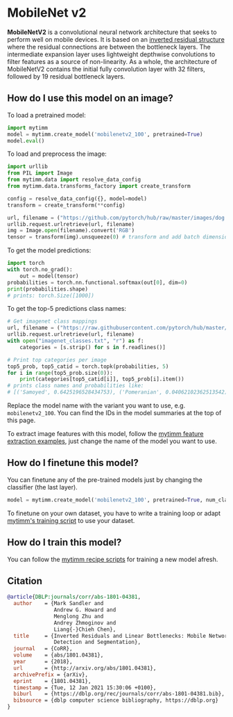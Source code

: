 # MobileNet v2

**MobileNetV2** is a convolutional neural network architecture that seeks to perform well on mobile devices. It is based on an [inverted residual structure](https://paperswithcode.com/method/inverted-residual-block) where the residual connections are between the bottleneck layers.  The intermediate expansion layer uses lightweight depthwise convolutions to filter features as a source of non-linearity. As a whole, the architecture of MobileNetV2 contains the initial fully convolution layer with 32 filters, followed by 19 residual bottleneck layers.

## How do I use this model on an image?
To load a pretrained model:

```python
import mytimm
model = mytimm.create_model('mobilenetv2_100', pretrained=True)
model.eval()
```

To load and preprocess the image:
```python 
import urllib
from PIL import Image
from mytimm.data import resolve_data_config
from mytimm.data.transforms_factory import create_transform

config = resolve_data_config({}, model=model)
transform = create_transform(**config)

url, filename = ("https://github.com/pytorch/hub/raw/master/images/dog.jpg", "dog.jpg")
urllib.request.urlretrieve(url, filename)
img = Image.open(filename).convert('RGB')
tensor = transform(img).unsqueeze(0) # transform and add batch dimension
```

To get the model predictions:
```python
import torch
with torch.no_grad():
    out = model(tensor)
probabilities = torch.nn.functional.softmax(out[0], dim=0)
print(probabilities.shape)
# prints: torch.Size([1000])
```

To get the top-5 predictions class names:
```python
# Get imagenet class mappings
url, filename = ("https://raw.githubusercontent.com/pytorch/hub/master/imagenet_classes.txt", "imagenet_classes.txt")
urllib.request.urlretrieve(url, filename) 
with open("imagenet_classes.txt", "r") as f:
    categories = [s.strip() for s in f.readlines()]

# Print top categories per image
top5_prob, top5_catid = torch.topk(probabilities, 5)
for i in range(top5_prob.size(0)):
    print(categories[top5_catid[i]], top5_prob[i].item())
# prints class names and probabilities like:
# [('Samoyed', 0.6425196528434753), ('Pomeranian', 0.04062102362513542), ('keeshond', 0.03186424449086189), ('white wolf', 0.01739676296710968), ('Eskimo dog', 0.011717947199940681)]
```

Replace the model name with the variant you want to use, e.g. `mobilenetv2_100`. You can find the IDs in the model summaries at the top of this page.

To extract image features with this model, follow the [mytimm feature extraction examples](https://rwightman.github.io/pytorch-image-models/feature_extraction/), just change the name of the model you want to use.

## How do I finetune this model?
You can finetune any of the pre-trained models just by changing the classifier (the last layer).
```python
model = mytimm.create_model('mobilenetv2_100', pretrained=True, num_classes=NUM_FINETUNE_CLASSES)
```
To finetune on your own dataset, you have to write a training loop or adapt [mytimm's training
script](https://github.com/rwightman/pytorch-image-models/blob/master/train.py) to use your dataset.

## How do I train this model?

You can follow the [mytimm recipe scripts](https://rwightman.github.io/pytorch-image-models/scripts/) for training a new model afresh.

## Citation

```BibTeX
@article{DBLP:journals/corr/abs-1801-04381,
  author    = {Mark Sandler and
               Andrew G. Howard and
               Menglong Zhu and
               Andrey Zhmoginov and
               Liang{-}Chieh Chen},
  title     = {Inverted Residuals and Linear Bottlenecks: Mobile Networks for Classification,
               Detection and Segmentation},
  journal   = {CoRR},
  volume    = {abs/1801.04381},
  year      = {2018},
  url       = {http://arxiv.org/abs/1801.04381},
  archivePrefix = {arXiv},
  eprint    = {1801.04381},
  timestamp = {Tue, 12 Jan 2021 15:30:06 +0100},
  biburl    = {https://dblp.org/rec/journals/corr/abs-1801-04381.bib},
  bibsource = {dblp computer science bibliography, https://dblp.org}
}
```

<!--
Type: model-index
Collections:
- Name: MobileNet V2
  Paper:
    Title: 'MobileNetV2: Inverted Residuals and Linear Bottlenecks'
    URL: https://paperswithcode.com/paper/mobilenetv2-inverted-residuals-and-linear
Models:
- Name: mobilenetv2_100
  In Collection: MobileNet V2
  Metadata:
    FLOPs: 401920448
    Parameters: 3500000
    File Size: 14202571
    Architecture:
    - 1x1 Convolution
    - Batch Normalization
    - Convolution
    - Depthwise Separable Convolution
    - Dropout
    - Inverted Residual Block
    - Max Pooling
    - ReLU6
    - Residual Connection
    - Softmax
    Tasks:
    - Image Classification
    Training Techniques:
    - RMSProp
    - Weight Decay
    Training Data:
    - ImageNet
    Training Resources: 16x GPUs
    ID: mobilenetv2_100
    LR: 0.045
    Crop Pct: '0.875'
    Momentum: 0.9
    Batch Size: 1536
    Image Size: '224'
    Weight Decay: 4.0e-05
    Interpolation: bicubic
    RMSProp Decay: 0.9
  Code: https://github.com/rwightman/pytorch-image-models/blob/9a25fdf3ad0414b4d66da443fe60ae0aa14edc84/mytimm/models/efficientnet.py#L955
  Weights: https://github.com/rwightman/pytorch-image-models/releases/download/v0.1-weights/mobilenetv2_100_ra-b33bc2c4.pth
  Results:
  - Task: Image Classification
    Dataset: ImageNet
    Metrics:
      Top 1 Accuracy: 72.95%
      Top 5 Accuracy: 91.0%
- Name: mobilenetv2_110d
  In Collection: MobileNet V2
  Metadata:
    FLOPs: 573958832
    Parameters: 4520000
    File Size: 18316431
    Architecture:
    - 1x1 Convolution
    - Batch Normalization
    - Convolution
    - Depthwise Separable Convolution
    - Dropout
    - Inverted Residual Block
    - Max Pooling
    - ReLU6
    - Residual Connection
    - Softmax
    Tasks:
    - Image Classification
    Training Techniques:
    - RMSProp
    - Weight Decay
    Training Data:
    - ImageNet
    Training Resources: 16x GPUs
    ID: mobilenetv2_110d
    LR: 0.045
    Crop Pct: '0.875'
    Momentum: 0.9
    Batch Size: 1536
    Image Size: '224'
    Weight Decay: 4.0e-05
    Interpolation: bicubic
    RMSProp Decay: 0.9
  Code: https://github.com/rwightman/pytorch-image-models/blob/9a25fdf3ad0414b4d66da443fe60ae0aa14edc84/mytimm/models/efficientnet.py#L969
  Weights: https://github.com/rwightman/pytorch-image-models/releases/download/v0.1-weights/mobilenetv2_110d_ra-77090ade.pth
  Results:
  - Task: Image Classification
    Dataset: ImageNet
    Metrics:
      Top 1 Accuracy: 75.05%
      Top 5 Accuracy: 92.19%
- Name: mobilenetv2_120d
  In Collection: MobileNet V2
  Metadata:
    FLOPs: 888510048
    Parameters: 5830000
    File Size: 23651121
    Architecture:
    - 1x1 Convolution
    - Batch Normalization
    - Convolution
    - Depthwise Separable Convolution
    - Dropout
    - Inverted Residual Block
    - Max Pooling
    - ReLU6
    - Residual Connection
    - Softmax
    Tasks:
    - Image Classification
    Training Techniques:
    - RMSProp
    - Weight Decay
    Training Data:
    - ImageNet
    Training Resources: 16x GPUs
    ID: mobilenetv2_120d
    LR: 0.045
    Crop Pct: '0.875'
    Momentum: 0.9
    Batch Size: 1536
    Image Size: '224'
    Weight Decay: 4.0e-05
    Interpolation: bicubic
    RMSProp Decay: 0.9
  Code: https://github.com/rwightman/pytorch-image-models/blob/9a25fdf3ad0414b4d66da443fe60ae0aa14edc84/mytimm/models/efficientnet.py#L977
  Weights: https://github.com/rwightman/pytorch-image-models/releases/download/v0.1-weights/mobilenetv2_120d_ra-5987e2ed.pth
  Results:
  - Task: Image Classification
    Dataset: ImageNet
    Metrics:
      Top 1 Accuracy: 77.28%
      Top 5 Accuracy: 93.51%
- Name: mobilenetv2_140
  In Collection: MobileNet V2
  Metadata:
    FLOPs: 770196784
    Parameters: 6110000
    File Size: 24673555
    Architecture:
    - 1x1 Convolution
    - Batch Normalization
    - Convolution
    - Depthwise Separable Convolution
    - Dropout
    - Inverted Residual Block
    - Max Pooling
    - ReLU6
    - Residual Connection
    - Softmax
    Tasks:
    - Image Classification
    Training Techniques:
    - RMSProp
    - Weight Decay
    Training Data:
    - ImageNet
    Training Resources: 16x GPUs
    ID: mobilenetv2_140
    LR: 0.045
    Crop Pct: '0.875'
    Momentum: 0.9
    Batch Size: 1536
    Image Size: '224'
    Weight Decay: 4.0e-05
    Interpolation: bicubic
    RMSProp Decay: 0.9
  Code: https://github.com/rwightman/pytorch-image-models/blob/9a25fdf3ad0414b4d66da443fe60ae0aa14edc84/mytimm/models/efficientnet.py#L962
  Weights: https://github.com/rwightman/pytorch-image-models/releases/download/v0.1-weights/mobilenetv2_140_ra-21a4e913.pth
  Results:
  - Task: Image Classification
    Dataset: ImageNet
    Metrics:
      Top 1 Accuracy: 76.51%
      Top 5 Accuracy: 93.0%
-->